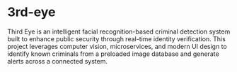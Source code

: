 # 3rd-eye
Third Eye is an intelligent facial recognition-based criminal detection system built to enhance public security through real-time identity verification. This project leverages computer vision, microservices, and modern UI design to identify known criminals from a preloaded image database and generate alerts across a connected system.
